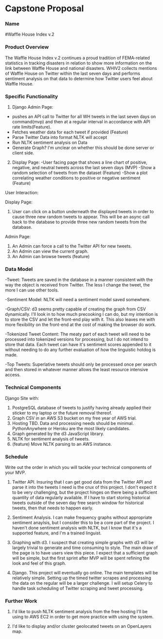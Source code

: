 # Capstone Proposal

### Name

#Waffle House Index v.2

### Product Overview

The Waffle House Index v.2 continues a proud tradition of FEMA-related statistics in tracking disasters in relation to show more information on the
link between Waffle House and national disasters. WHIV2 collects mentions of Waffle House on Twitter within the last seven days and performs sentiment
analysis on that data to determine how Twitter users feel about Waffle House.

### Specific Functionality
1. Django Admin Page: 
- pushes an API call to Twitter for all WH tweets in the last seven days on command(mvp) and then at a regular interval in accordance with API rate 
limits(Feature).
- Fetches weather data for each tweet if provided (Feature)
- Parse Twitter Data into format NLTK will accept
- Run NLTK sentiment analysis on Data
- Generate Graph? I'm unclear on whether this should be done server or client side.



2. Display Page:
-User facing page that shows a line chart of positive, negative, and neutral tweets across the last seven days (MVP)
-Show a random selection of tweets from the dataset (Feature)
-Show a plot correlating weather conditions to positive or negative sentiment (Feature)

User Interaction: 

Display Page:
1. User can click on a button underneath the displayed tweets in order to cause three new random tweets to appear. This will be an async call back to the database to provide
three new random tweets from the database.

Admin Page:
1. An Admin can force a call to the Twitter API for new tweets.
2. An Admin can view the current graph.
3. An Admin can browse tweets (feature)
 
### Data Model

-Tweet: Tweets are saved in the database in a manner consistent with the way the object is received from Twitter. The less I change the tweet, 
the more I can use other tools.

-Sentiment Model: NLTK will need a sentiment model saved somewhere.

-Graph/CSV: d3 seems pretty capable of creating the graph from CSV dynamically. I'll look in to how much precooking I can do, but my intention
is to store the CSV and let the front-end play with it. This also leaves me with more flexibility on the front-end at the cost of making the
browser do work.

-Tokenized Tweet Content: The meaty part of each tweet will need to be processed into tokenized versions for processing, but I do not intend to store that data.
Each tweet can have it's sentiment scores appended to it without needing to do any further evaluation of how the linguistic hotdog is made.

-Top Tweets: Superlative tweets should only be processed once per search and then stored in whatever manner allows the least resource intensive access.

### Technical Components

Django Site with:

1. PostgreSQL database of tweets to justify having already applied their sticker to my laptop or the future removal thereof.
2. Graph CSV in an AWS S3 bucket on my free year of AWS trial.
3. Hosting TBD. Data and processing needs should be minimal. PythonAnywhere or Heroku are the most likely candidates.
4. Graph generated by the d3 JavaScript library.
5. NLTK for sentiment analysis of tweets.
5. (feature) Move NLTK parsing to an AWS instance.


### Schedule

Write out the order in which you will tackle your technical components of your MVP.

1. Twitter API. Insuring that I can get good data from the Twitter API and parse it into the tweets I need is the crux of this project. I don't expect it to be very challenging, but the project hinges on there being a sufficient quantity of data regularly available. If I have to start storing historical tweets outside of the seven day free search window for historical tweets, then that needs to happen early.

2. Sentiment Analysis. I can make frequency graphs without appropriate sentiment anaylsis, but I consider this to be a core part of the project. I haven't done sentiment analysis with NLTK, but I know that it's a supported feature, and I'm a trained linguist. 

3. Graphing with d3. I suspect that creating simple graphs with d3 will be largely trivial to generate and time consuming to style. The main draw of the page is to have users view this piece. I expect that a sufficient graph will be simple, but the first sprint after MVP will be spent refining the look and feel of this graph.

4. Django. This project will eventually go online. The main templates will be relatively simple. Setting up the timed twitter scrapes and processing the data on the regular will be a larger challenge. I will setup Celery to handle task scheduling of Twitter scraping and tweet processing.

### Further Work

1. I'd like to push NLTK sentiment analysis from the free hosting I'll be using to AWS EC2 in order to get more practice with using the system.

2. I'd like to display and/or cluster geolocated tweets on an OpenLayers map. 


